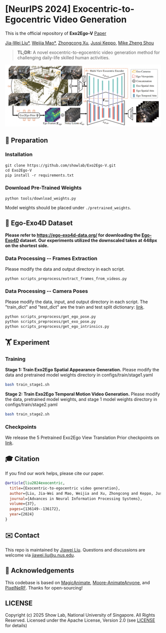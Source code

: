 # [NeurIPS 2024] Exocentric-to-Egocentric Video Generation

  
This is the official repository of **Exo2Ego-V** [Paper](https://proceedings.neurips.cc/paper_files/paper/2024/file/f5a8b5e5d007e66c929b971c2bc21d76-Paper-Conference.pdf)

[Jia-Wei Liu*](https://jia-wei-liu.github.io/), [Weijia Mao*](https://scholar.google.com/citations?user=S7bGBmkyNtEC&hl=zh-CN),  [Zhongcong Xu](https://scholar.google.com/citations?user=-4iADzMAAAAJ&hl=en), [Jussi Keppo](https://www.jussikeppo.com/), [Mike Zheng Shou](https://sites.google.com/view/showlab)

> **TL;DR:** A novel exocentric-to-egocentric video generation method for challenging daily-life skilled human activities.

<img  src="assets/pipeline.png"  alt="Exo2Ego-V"  style="zoom:67%;"  />
  

## 📝 Preparation

 
### Installation
```
git clone https://github.com/showlab/Exo2Ego-V.git
cd Exo2Ego-V
pip install -r requirements.txt
```

### Download Pre-Trained Weights
```shell
python tools/download_weights.py
```
Model weights should be placed under `./pretrained_weights`.


## 🚀 Ego-Exo4D Dataset

**Please refer to https://ego-exo4d-data.org/ for downloading the [Ego-Exo4D](https://arxiv.org/abs/2311.18259) dataset. Our experiments utilized the downscaled takes at 448px on the shortest side.**

### Data Processing -- Frames Extraction
Please modify the data and output directory in each script.
```shell
python scripts_preprocess/extract_frames_from_videos.py
```
### Data Processing -- Camera Poses
Please modify the data, input, and output directory in each script. The "train_dict" and "test_dict" are the train and test split dictionary: [link](https://drive.google.com/drive/folders/1fpNW8VwY354kYpt2ATtyovbSWgDmZ4DA?usp=sharing).
```shell
python scripts_preprocess/get_ego_pose.py
python scripts_preprocess/get_exo_pose.py
python scripts_preprocess/get_ego_intrinsics.py
```

## 🏋️‍️ Experiment

### Training
**Stage 1: Train Exo2Ego Spatial Appearance Generation.**
Please modify the data and pretrained model weights directory in configs/train/stage1.yaml
```bash
bash train_stage1.sh
```

**Stage 2: Train Exo2Ego Temporal Motion Video Generation.** 
Please modify the data, pretrained model weights, and stage 1 model weights directory in configs/train/stage2.yaml
```bash
bash train_stage2.sh
```

### Checkpoints
We release the 5 Pretrained Exo2Ego View Translation Prior checkpoints on [link](https://drive.google.com/drive/folders/1ha9cdVl1P0kSOIi0fqfImZI54sjd1dNJ?usp=sharing).

## 🎓 Citation

If you find our work helps, please cite our paper.

```bibtex
@article{liu2024exocentric,
  title={Exocentric-to-egocentric video generation},
  author={Liu, Jia-Wei and Mao, Weijia and Xu, Zhongcong and Keppo, Jussi and Shou, Mike Zheng},
  journal={Advances in Neural Information Processing Systems},
  volume={37},
  pages={136149--136172},
  year={2024}
}
```

## ✉️ Contact
This repo is maintained by [Jiawei Liu](https://jia-wei-liu.github.io/). Questions and discussions are welcome via jiawei.liu@u.nus.edu.

## 🙏 Acknowledgements
This codebase is based on [MagicAnimate](https://showlab.github.io/magicanimate/), [Moore-AnimateAnyone](https://github.com/MooreThreads/Moore-AnimateAnyone), and [PixelNeRF](https://github.com/sxyu/pixel-nerf). Thanks for open-sourcing!

## LICENSE
Copyright (c) 2025 Show Lab, National University of Singapore. All Rights Reserved. Licensed under the Apache License, Version 2.0 (see [LICENSE](https://github.com/showlab/Exo2Ego-V/blob/main/LICENSE) for details)